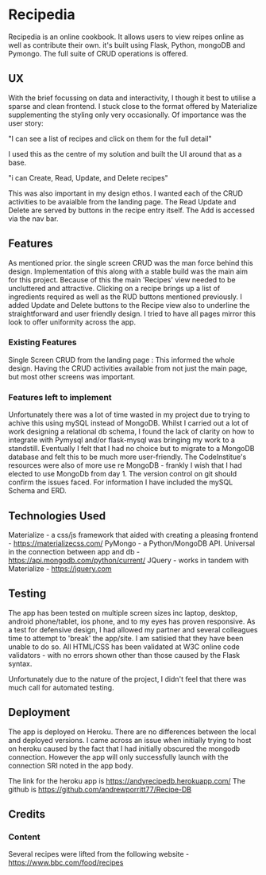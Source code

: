 # Recipedia

Recipedia is an online cookbook. It allows users to view reipes online as well as contribute their own. 
it's built using Flask, Python, mongoDB and Pymongo. The full suite of CRUD operations is offered. 

## UX

With the brief focussing on data and interactivity, I though it best to utilise a sparse and clean frontend. I stuck close to the format offered by Materialize supplementing the styling only very occasionally. 
Of importance was the user story:

"I can see a list of recipes and click on them for the full detail"

I used this as the centre of my solution and built the UI around that as a base. 

"i can Create, Read, Update, and Delete recipes"

This was also important in my design ethos. I wanted each of the CRUD activities to be avaialble from the landing page. The Read Update and Delete are served by buttons in the recipe entry itself. The Add is accessed via the nav bar. 

## Features

As mentioned prior. the single screen CRUD was the man force behind this design. Implementation of this along with a stable build was the main aim for this project. 
Because of this the main 'Recipes' view needed to be uncluttered and attractive. Clicking on a recipe brings up a list of ingredients required as well as the RUD buttons mentioned previously. I added Update and Delete buttons to the Recipe view also to underline the straightforward and user friendly design. 
I tried to have all pages mirror this look to offer uniformity across the app. 

### Existing Features

Single Screen CRUD from the landing page : This informed the whole design. Having the CRUD activities available from not just the main page, but most other screens was important.

### Features left to implement

Unfortunately there was a lot of time wasted in my project due to trying to achive this using mySQL instead of MongoDB. Whilst I carried out a lot of work designing a relational db schema, I found the lack of clarity on how to integrate with Pymysql and/or flask-mysql was bringing my work to a standstill. 
Eventually I felt that I had no choice but to migrate to a MongoDB database and felt this to be much more user-friendly. The CodeInstitue's resources were also of more use re MongoDB - frankly I wish that I had elected to use MongoDb from day 1. The version control on git should confirm the issues faced. 
For information I have included the mySQL Schema and ERD. 

## Technologies Used

Materialize - a css/js framework that aided with creating a pleasing frontend - https://materializecss.com/
PyMongo     - a Python/MongoDB API. Universal in the connection between app and db - https://api.mongodb.com/python/current/
JQuery      - works in tandem with Materialize  - https://jquery.com

## Testing

The app has been tested on multiple screen sizes inc laptop, desktop, android phone/tablet, ios phone, and to my eyes has proven responsive. 
As a test for defensive design, I had allowed my partner and several colleagues time to attempt to 'break' the app/site. I am satisied that they have been unable to do so. 
All HTML/CSS has been validated at W3C online code validators - with no errors shown other than those caused by the Flask syntax. 

Unfortunately due to the nature of the project, I didn't feel that there was much call for automated testing. 

## Deployment

The app is deployed on Heroku. There are no differences between the local and deployed versions. 
I came across an issue when initially trying to host on heroku caused by the fact that I had initially obscured the mongodb connection. However the app will only successfully launch with the connection SRI noted in the app body. 

The link for the heroku app is https://andyrecipedb.herokuapp.com/
The github is https://github.com/andrewporritt77/Recipe-DB

## Credits

### Content 

Several recipes were lifted from the following website - https://www.bbc.com/food/recipes

